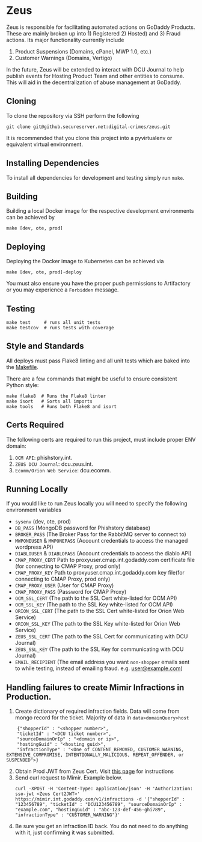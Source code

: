 # Zeus

Zeus is responsible for facilitating automated actions on GoDaddy Products. 
These are mainly broken up into 1) Registered 2) Hosted) and 3) Fraud actions. Its major functionality currently include
 1. Product Suspensions (Domains, cPanel, MWP 1.0, etc.)
 2. Customer Warnings (Domains, Vertigo)
 
In the future, Zeus will be extended to interact with DCU Journal to help publish events for Hosting Product Team and other entities
to consume. This will aid in the decentralization of abuse management at GoDaddy.

## Cloning
To clone the repository via SSH perform the following
```
git clone git@github.secureserver.net:digital-crimes/zeus.git
```

It is recommended that you clone this project into a pyvirtualenv or equivalent virtual environment.

## Installing Dependencies
To install all dependencies for development and testing simply run `make`.

## Building
Building a local Docker image for the respective development environments can be achieved by
```
make [dev, ote, prod]
```

## Deploying
Deploying the Docker image to Kubernetes can be achieved via
```
make [dev, ote, prod]-deploy
```
You must also ensure you have the proper push permissions to Artifactory or you may experience a `Forbidden` message.

## Testing
```
make test     # runs all unit tests
make testcov  # runs tests with coverage
```

## Style and Standards
All deploys must pass Flake8 linting and all unit tests which are baked into the [Makefile](Makefile).

There are a few commands that might be useful to ensure consistent Python style:

```
make flake8  # Runs the Flake8 linter
make isort   # Sorts all imports
make tools   # Runs both Flake8 and isort
```

## Certs Required
The following certs are required to run this project, must include proper ENV domain:
 1. `OCM API`: phishstory.int.
 2. `ZEUS DCU Journal`: dcu.zeus.int.
 3. `Ecomm/Orion Web Service`: dcu.ecomm.
 
## Running Locally
If you would like to run Zeus locally you will need to specify the following environment variables
* `sysenv` (dev, ote, prod)
* `DB_PASS` (MongoDB password for Phishstory database)
* `BROKER_PASS` (The Broker Pass for the RabbitMQ server to connect to)
* `MWPONEUSER` & `MWPONEPASS` (Account credentials to access the managed wordpress API)
* `DIABLOUSER` & `DIABLOPASS` (Account credentials to access the diablo API)
* `CMAP_PROXY_CERT` Path to proxyuser.cmap.int.godaddy.com certificate file (for connecting to CMAP Proxy, prod only)
* `CMAP_PROXY_KEY` Path to proxyuser.cmap.int.godaddy.com key file(for connecting to CMAP Proxy, prod only)
* `CMAP_PROXY_USER` (User for CMAP Proxy)
* `CMAP_PROXY_PASS` (Password for CMAP Proxy)
* `OCM_SSL_CERT` (The path to the SSL Cert white-listed for OCM API)
* `OCM_SSL_KEY` (The path to the SSL Key white-listed for OCM API)
* `ORION_SSL_CERT` (The path to the SSL Cert white-listed for Orion Web Service)
* `ORION_SSL_KEY` (The path to the SSL Key white-listed for Orion Web Service)
* `ZEUS_SSL_CERT` (The path to the SSL Cert for communicating with DCU Journal)
* `ZEUS_SSL_KEY` (The path to the SSL Key for communicating with DCU Journal)
* `EMAIL_RECIPIENT` (The email address you want `non-shopper` emails sent to while testing, instead of emailing fraud. e.g. user@example.com)
 
## Handling failures to create Mimir Infractions in Production.
1. Create dictionary of required infraction fields. Data will come from mongo record for the ticket. Majority of data in `data>domainQuery>host`
```
    {"shopperId" : "<shopper number>",
    "ticketId" : "<DCU ticket number>",
    "sourceDomainOrIp" : "<domain or ip>",
    "hostingGuid" : "<hosting guid>",
    "infractionType" : "<One of CONTENT_REMOVED, CUSTOMER_WARNING, EXTENSIVE_COMPROMISE, INTENTIONALLY_MALICIOUS, REPEAT_OFFENDER, or SUSPENDED">}
```

2. Obtain Prod JWT from Zeus Cert. Visit [this page](https://confluence.godaddy.com/pages/viewpage.action?pageId=127801950) for instructions
3. Send curl request to Mimir. Example below.
    ```
    curl -XPOST -H 'Content-Type: application/json' -H 'Authorization: sso-jwt <Zeus Cert2JWT>' https://mimir.int.godaddy.com/v1/infractions -d '{"shopperId" : "123456789", "ticketId" : "DCU123456789", "sourceDomainOrIp" : "example.com", "hostingGuid" : "abc-123-def-456-ghi789", "infractionType" : "CUSTOMER_WARNING"}'
    ```
4. Be sure you get an infraction ID back. You do not need to do anything with it, just confirming it was submitted.
